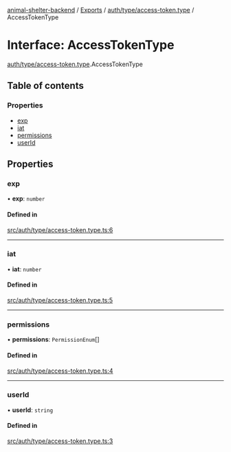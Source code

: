 [animal-shelter-backend](../README.md) / [Exports](../modules.md) / [auth/type/access-token.type](../modules/auth_type_access_token_type.md) / AccessTokenType

# Interface: AccessTokenType

[auth/type/access-token.type](../modules/auth_type_access_token_type.md).AccessTokenType

## Table of contents

### Properties

- [exp](auth_type_access_token_type.AccessTokenType.md#exp)
- [iat](auth_type_access_token_type.AccessTokenType.md#iat)
- [permissions](auth_type_access_token_type.AccessTokenType.md#permissions)
- [userId](auth_type_access_token_type.AccessTokenType.md#userid)

## Properties

### exp

• **exp**: `number`

#### Defined in

[src/auth/type/access-token.type.ts:6](https://github.com/B4LiN7/animal-shelter-backend/blob/5a6ce9f/src/auth/type/access-token.type.ts#L6)

___

### iat

• **iat**: `number`

#### Defined in

[src/auth/type/access-token.type.ts:5](https://github.com/B4LiN7/animal-shelter-backend/blob/5a6ce9f/src/auth/type/access-token.type.ts#L5)

___

### permissions

• **permissions**: `PermissionEnum`[]

#### Defined in

[src/auth/type/access-token.type.ts:4](https://github.com/B4LiN7/animal-shelter-backend/blob/5a6ce9f/src/auth/type/access-token.type.ts#L4)

___

### userId

• **userId**: `string`

#### Defined in

[src/auth/type/access-token.type.ts:3](https://github.com/B4LiN7/animal-shelter-backend/blob/5a6ce9f/src/auth/type/access-token.type.ts#L3)
